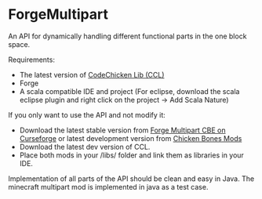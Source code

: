 ForgeMultipart
==============

An API for dynamically handling different functional parts in the one block space.

Requirements:
* The latest version of [CodeChicken Lib (CCL)](https://minecraft.curseforge.com/projects/codechicken-lib-1-8)
* Forge
* A scala compatible IDE and project (For eclipse, download the scala eclipse plugin and right click on the project -> Add Scala Nature)

If you only want to use the API and not modify it:
 * Download the latest stable version from [Forge Multipart CBE on Curseforge](https://minecraft.curseforge.com/projects/forge-multipart-cbe) or latest development version from [Chicken Bones Mods](http://chickenbones.net/Pages/links.html)
 * Download the latest dev version of CCL.
 * Place both mods in your /libs/ folder and link them as libraries in your IDE.

Implementation of all parts of the API should be clean and easy in Java. The minecraft multipart mod is implemented in java as a test case.
